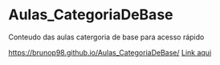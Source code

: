 # Aulas_CategoriaDeBase
Conteudo das aulas catergoria de base para acesso rápido

https://brunop98.github.io/Aulas_CategoriaDeBase/
<a href="https://brunop98.github.io/Aulas_CategoriaDeBase/"> Link aqui </a>
